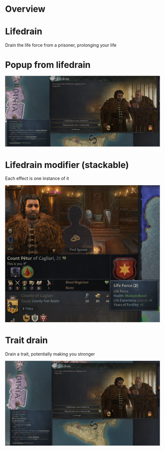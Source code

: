 # Overview

# Lifedrain
Drain the life force from a prisoner, prolonging your life

# Popup from lifedrain
<img src="screenshots/lifedrain-event.PNG"/>

# Lifedrain modifier (stackable)
Each effect is one instance of it

<img src="screenshots/lifedrain-modifier.PNG"/>

# Trait drain
Drain a trait, potentially making you stronger

<img src="screenshots/trait-drain-event.png"/>
